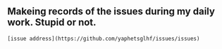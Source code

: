 ## Makeing records of the issues during my daily work. Stupid or not.
```
[issue address](https://github.com/yaphetsglhf/issues/issues)
```
